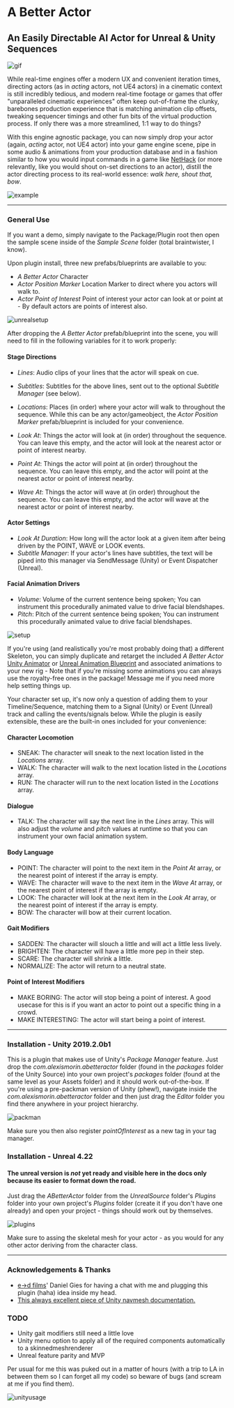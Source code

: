 # A Better Actor
## An Easily Directable AI Actor for Unreal & Unity Sequences



![gif](images/gif.gif)

While real-time engines offer a modern UX and convenient iteration times, directing actors (as in *acting* actors, not UE4 actors) in a cinematic context is still incredibly tedious, and modern real-time footage or games that offer "unparalleled cinematic experiences" often keep out-of-frame the clunky, barebones production experience that is matching animation clip offsets, tweaking sequencer timings and other fun bits of the virtual production process. If only there was a more streamlined, 1:1 way to do things?

With this engine agnostic package, you can now simply drop your actor (again, *acting* actor, not UE4 actor) into your game engine scene, pipe in some audio & animations from your production database and in a fashion similar to how you would input commands in a game like [NetHack](https://nethackwiki.com/wiki/Commands) (or more relevantly, like you would shout on-set directions to an actor), distill the actor directing process to its real-world essence: *walk here, shout that, bow*.

![example](images/example.png)

___

### General Use

If you want a demo, simply navigate to the Package/Plugin root then open the sample scene inside of the *Sample Scene* folder (total braintwister, I know).

Upon plugin install, three new prefabs/blueprints are available to you:
- *A Better Actor* Character
- *Actor Position Marker* Location Marker to direct where you actors will walk to.
- *Actor Point of Interest* Point of interest your actor can look at or point at - By default actors are points of interest also.

![unrealsetup](images/unrealsetup.png)

After dropping the *A Better Actor* prefab/blueprint into the scene, you will need to fill in the following variables for it to work properly:

#### Stage Directions

- *Lines*: Audio clips of your lines that the actor will speak on cue.
- *Subtitles*: Subtitles for the above lines, sent out to the optional *Subtitle Manager* (see below).

- *Locations*: Places (in order) where your actor will walk to throughout the sequence. While this can be any actor/gameobject, the *Actor Position Marker* prefab/blueprint is included for your convenience.
- *Look At*: Things the actor will look at (in order) throughout the sequence. You can leave this empty, and the actor will look at the nearest actor or point of interest nearby.
- *Point At*: Things the actor will point at (in order) throughout the sequence. You can leave this empty, and the actor will point at the nearest actor or point of interest nearby.
- *Wave At*: Things the actor will wave at (in order) throughout the sequence. You can leave this empty, and the actor will wave at the nearest actor or point of interest nearby.

#### Actor Settings

- *Look At Duration*: How long will the actor look at a given item after being driven by the POINT, WAVE or LOOK events.
- *Subtitle Manager*: If your actor's lines have subtitles, the text will be piped into this manager via SendMessage (Unity) or Event Dispatcher (Unreal).

#### Facial Animation Drivers

- *Volume*: Volume of the current sentence being spoken; You can instrument this procedurally animated value to drive facial blendshapes.
- *Pitch*: Pitch of the current sentence being spoken; You can instrument this procedurally animated value to drive facial blendshapes.

![setup](images/setup.png)

If you're using (and realistically you're most probably doing that) a different Skeleton, you can simply duplicate and retarget the included *A Better Actor* [Unity Animator](https://docs.unity3d.com/Manual/Retargeting.html) or [Unreal Animation Blueprint](https://docs.unrealengine.com/en-us/Engine/Animation/RetargetingDifferentSkeletons) and associated animations to your new rig - Note that if you're missing some animations you can always use the royalty-free ones in the package! Message me if you need more help setting things up.

Your character set up, it's now only a question of adding them to your Timeline/Sequence, matching them to a Signal (Unity) or Event (Unreal) track and calling the events/signals below. While the plugin is easily extensible, these are the built-in ones included for your convenience:

#### Character Locomotion
- SNEAK: The character will sneak to the next location listed in the *Locations* array.
- WALK: The character will walk to the next location listed in the *Locations* array.
- RUN:  The character will run to the next location listed in the *Locations* array.

#### Dialogue
- TALK: The character will say the next line in the *Lines* array. This will also adjust the *volume* and *pitch* values at runtime so that you can instrument your own facial animation system.

#### Body Language
- POINT: The character will point to the next item in the *Point At* array, or the nearest point of interest if the array is empty.
- WAVE: The character will wave to the next item in the *Wave At* array, or the nearest point of interest if the array is empty.
- LOOK: The character will look at the next item in the *Look At* array, or the nearest point of interest if the array is empty.
- BOW: The character will bow at their current location.

#### Gait Modifiers
- SADDEN: The character will slouch a little and will act a little less lively.
- BRIGHTEN: The character will have a little more pep in their step.
- SCARE: The character will shrink a little.
- NORMALIZE: The actor will return to a neutral state.

#### Point of Interest Modifiers
- MAKE BORING: The actor will stop being a point of interest. A good usecase for this is if you want an actor to point out a specific thing in a crowd.
- MAKE INTERESTING: The actor will start being a point of interest.



___

### Installation - Unity 2019.2.0b1

This is a plugin that makes use of Unity's *Package Manager* feature. Just drop the *com.alexismorin.abetteractor* folder (found in the *packages* folder of the Unity Source) into your own project's *packages* folder (found at the same level as your Assets folder) and it should work out-of-the-box. If you're using a pre-packman version of Unity (phew!), navigate inside the *com.alexismorin.abetteractor* folder and then just drag the *Editor* folder you find there anywhere in your project hierarchy.

![packman](images/packman.png)

Make sure you then also register *pointOfInterest* as a new tag in your tag manager.

### Installation - Unreal 4.22

#### The unreal version is *not* yet ready and visible here in the docs only because its easier to format down the road.

Just drag the *ABetterActor* folder from the *UnrealSource* folder's *Plugins* folder into your own project's *Plugins* folder (create it if you don't have one already) and open your project - things should work out by themselves.

![plugins](images/plugins.png)

Make sure to assing the skeletal mesh for your actor - as you would for any other actor deriving from the character class.
___

### Acknowledgements & Thanks

- [e→d films](https://edfilms.net/)' Daniel Gies for having a chat with me and plugging this plugin (haha) idea inside my head.
- [This always excellent piece of Unity navmesh documentation.](https://docs.unity3d.com/Manual/nav-CouplingAnimationAndNavigation.html)

### TODO

- Unity gait modifiers still need a little love
- Unity menu option to apply all of the required components automatically to a skinnedmeshrenderer
- Unreal feature parity and MVP


Per usual for me this was puked out in a matter of hours (with a trip to LA in between them so I can forget all my code) so beware of bugs (and scream at me if you find them).

![unityusage](images/unityusage.png)
